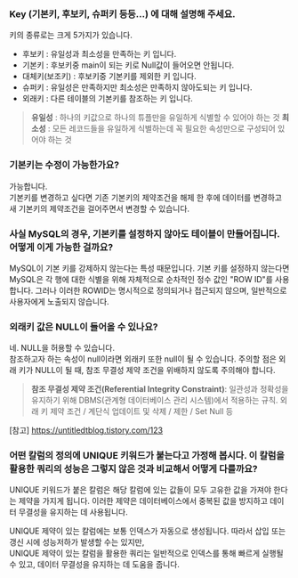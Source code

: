 ### Key (기본키, 후보키, 슈퍼키 등등...) 에 대해 설명해 주세요.

키의 종류로는 크게 5가지가 있습니다.
- 후보키 : 유일성과 최소성을 만족하는 키 입니다.
- 기본키 : 후보키중 main이 되는 키로 Null값이 들어오면 안됩니다.
- 대체키(보조키) : 후보키중 기본키를 제외한 키 입니다.
- 슈퍼키 : 유일성은 만족하지만 최소성은 만족하지 않아도되는 키 입니다.
- 외래키 : 다른 테이블의 기본키를 참조하는 키 입니다.


> **유일성** : 하나의 키값으로 하나의 튜플만을 유일하게 식별할 수 있어야 하는 것
**최소성** : 모든 레코드들을 유일하게 식별하는데 꼭 필요한 속성만으로 구성되어 있어야 하는 것

### 기본키는 수정이 가능한가요?

가능합니다.   
기본키를 변경하고 싶다면 기존 기본키의 제약조건을 해제 한 후에 데이터를 변경하고  
새 기본키의 제약조건을 걸어주면서 변경할 수 있습니다.

### 사실 MySQL의 경우, 기본키를 설정하지 않아도 테이블이 만들어집니다. 어떻게 이게 가능한 걸까요?

MySQL이 기본 키를 강제하지 않는다는 특성 때문입니다.
기본 키를 설정하지 않는다면 MySQL은 각 행에 대한 식별을 위해 자체적으로 순차적인 정수 값인 "ROW ID"를 사용합니다. 
그러나 이러한 ROWID는 명시적으로 정의되거나 접근되지 않으며, 일반적으로 사용자에게 노출되지 않습니다.

### 외래키 값은 NULL이 들어올 수 있나요?

네. NULL을 허용할 수 있습니다.  
참조하고자 하는 속성이 null이라면 외래키 또한 null이 될 수 있습니다.
주의할 점은 외래 키가 NULL이 될 때, 참조 무결성 제약 조건을 위배하지 않도록 주의해야 합니다.

>
> **참조 무결성 제약 조건(Referential Integrity Constraint)**: 
> 일관성과 정확성을 유지하기 위해 DBMS(관계형 데이터베이스 관리 시스템)에서 적용하는 규칙.
> 외래 키 제약 조건 / 계단식 업데이트 및 삭제 / 제한 / Set Null 등

[참고] https://untitledtblog.tistory.com/123

### 어떤 칼럼의 정의에 UNIQUE 키워드가 붙는다고 가정해 봅시다. 이 칼럼을 활용한 쿼리의 성능은 그렇지 않은 것과 비교해서 어떻게 다를까요?

UNIQUE 키워드가 붙은 칼럼은 해당 칼럼에 있는 값들이 모두 고유한 값을 가져야 한다는 제약을 가지게 됩니다. 
이러한 제약은 데이터베이스에서 중복된 값을 방지하고 데이터 무결성을 유지하는 데 사용됩니다. 

UNIQUE 제약이 있는 칼럼에는 보통 인덱스가 자동으로 생성됩니다. 따라서 삽입 또는 갱신 시에 성능저하가 발생할 수는 있지만,  
UNIQUE 제약이 있는 칼럼을 활용한 쿼리는 일반적으로 인덱스를 통해 빠르게 실행될 수 있고, 데이터 무결성을 유지하는 데 도움을 줍니다. 
